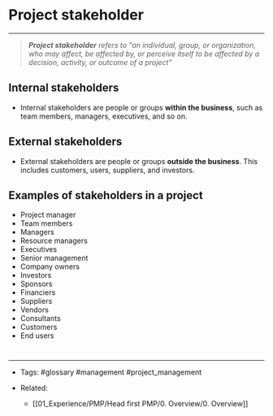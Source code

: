 # **Project stakeholder**

---
>***Project stakeholder** refers to "an individual, group, or organization, who may affect, be affected by, or perceive itself to be affected by a decision, activity, or outcome of a project"*

## Internal stakeholders

- Internal stakeholders are people or groups **within the business**, such as team members, managers, executives, and so on.

## External stakeholders

- External stakeholders are people or groups **outside the business**. This includes customers, users, suppliers, and investors.


## Examples of stakeholders in a project
- Project manager
- Team members
- Managers
- Resource managers
- Executives
- Senior management
- Company owners
- Investors
- Sponsors
- Financiers
- Suppliers
- Vendors
- Consultants
- Customers
- End users





# 

---

- Tags: #glossary #management #project_management 

- Related:
	- [[01_Experience/PMP/Head first PMP/0. Overview/0. Overview]]
